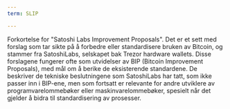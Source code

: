 ```yaml
---
term: SLIP

---
```

Forkortelse for "Satoshi Labs Improvement Proposals". Det er et sett med forslag som tar sikte på å forbedre eller standardisere bruken av Bitcoin, og stammer fra SatoshiLabs, selskapet bak Trezor hardware wallets. Disse forslagene fungerer ofte som utvidelser av BIP (Bitcoin Improvement Proposals), med mål om å berike de eksisterende standardene. De beskriver de tekniske beslutningene som SatoshiLabs har tatt, som ikke passer inn i BIP-ene, men som fortsatt er relevante for andre utviklere av programvarelommebøker eller maskinvarelommebøker, spesielt når det gjelder å bidra til standardisering av prosesser.